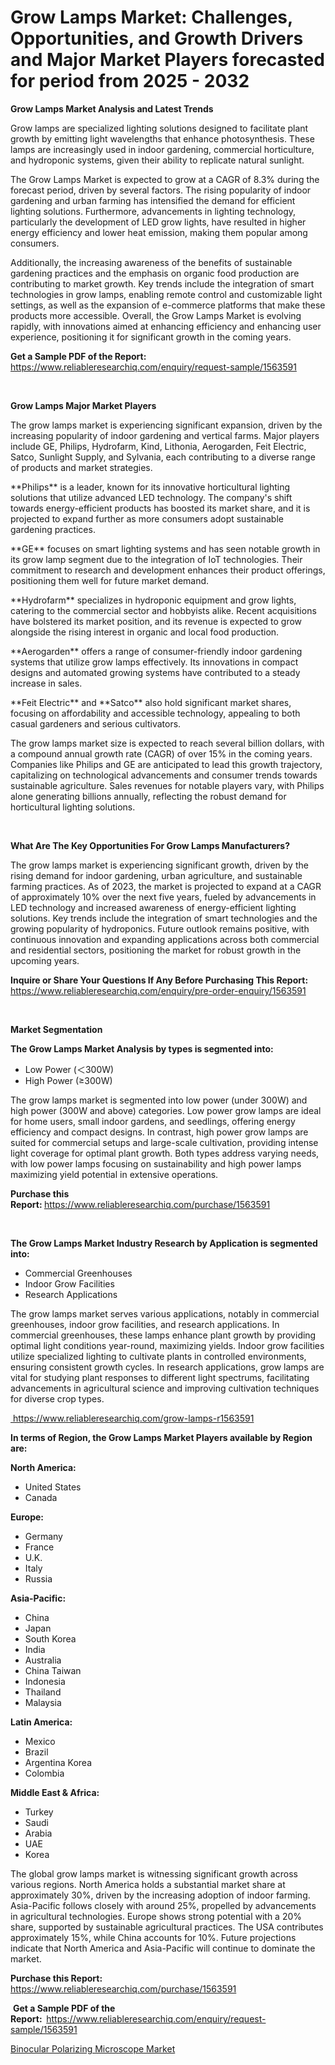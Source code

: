 <p><h1>Grow Lamps Market: Challenges, Opportunities, and Growth Drivers and Major Market Players forecasted for period from 2025 - 2032</h1></p><p><strong>Grow Lamps Market Analysis and Latest Trends</strong></p>
<p><p>Grow lamps are specialized lighting solutions designed to facilitate plant growth by emitting light wavelengths that enhance photosynthesis. These lamps are increasingly used in indoor gardening, commercial horticulture, and hydroponic systems, given their ability to replicate natural sunlight.</p><p>The Grow Lamps Market is expected to grow at a CAGR of 8.3% during the forecast period, driven by several factors. The rising popularity of indoor gardening and urban farming has intensified the demand for efficient lighting solutions. Furthermore, advancements in lighting technology, particularly the development of LED grow lights, have resulted in higher energy efficiency and lower heat emission, making them popular among consumers. </p><p>Additionally, the increasing awareness of the benefits of sustainable gardening practices and the emphasis on organic food production are contributing to market growth. Key trends include the integration of smart technologies in grow lamps, enabling remote control and customizable light settings, as well as the expansion of e-commerce platforms that make these products more accessible. Overall, the Grow Lamps Market is evolving rapidly, with innovations aimed at enhancing efficiency and enhancing user experience, positioning it for significant growth in the coming years.</p></p>
<p><strong>Get a Sample PDF of the Report:&nbsp;</strong> <a href="https://www.reliableresearchiq.com/enquiry/request-sample/1563591?utm_campaign=2810&utm_medium=2&utm_source=Github&utm_content=ia&utm_term=11042025&utm_id=grow-lamps">https://www.reliableresearchiq.com/enquiry/request-sample/1563591</a></p>
<p>&nbsp;</p>
<p><strong>Grow Lamps Major Market Players</strong></p>
<p><p>The grow lamps market is experiencing significant expansion, driven by the increasing popularity of indoor gardening and vertical farms. Major players include GE, Philips, Hydrofarm, Kind, Lithonia, Aerogarden, Feit Electric, Satco, Sunlight Supply, and Sylvania, each contributing to a diverse range of products and market strategies.</p><p>**Philips** is a leader, known for its innovative horticultural lighting solutions that utilize advanced LED technology. The company's shift towards energy-efficient products has boosted its market share, and it is projected to expand further as more consumers adopt sustainable gardening practices.</p><p>**GE** focuses on smart lighting systems and has seen notable growth in its grow lamp segment due to the integration of IoT technologies. Their commitment to research and development enhances their product offerings, positioning them well for future market demand.</p><p>**Hydrofarm** specializes in hydroponic equipment and grow lights, catering to the commercial sector and hobbyists alike. Recent acquisitions have bolstered its market position, and its revenue is expected to grow alongside the rising interest in organic and local food production.</p><p>**Aerogarden** offers a range of consumer-friendly indoor gardening systems that utilize grow lamps effectively. Its innovations in compact designs and automated growing systems have contributed to a steady increase in sales.</p><p>**Feit Electric** and **Satco** also hold significant market shares, focusing on affordability and accessible technology, appealing to both casual gardeners and serious cultivators.</p><p>The grow lamps market size is expected to reach several billion dollars, with a compound annual growth rate (CAGR) of over 15% in the coming years. Companies like Philips and GE are anticipated to lead this growth trajectory, capitalizing on technological advancements and consumer trends towards sustainable agriculture. Sales revenues for notable players vary, with Philips alone generating billions annually, reflecting the robust demand for horticultural lighting solutions.</p></p>
<p>&nbsp;</p>
<p><strong>What Are The Key Opportunities For Grow Lamps Manufacturers?</strong></p>
<p><p>The grow lamps market is experiencing significant growth, driven by the rising demand for indoor gardening, urban agriculture, and sustainable farming practices. As of 2023, the market is projected to expand at a CAGR of approximately 10% over the next five years, fueled by advancements in LED technology and increased awareness of energy-efficient lighting solutions. Key trends include the integration of smart technologies and the growing popularity of hydroponics. Future outlook remains positive, with continuous innovation and expanding applications across both commercial and residential sectors, positioning the market for robust growth in the upcoming years.</p></p>
<p><strong>Inquire or Share Your Questions If Any Before Purchasing This Report:</strong> <a href="https://www.reliableresearchiq.com/enquiry/pre-order-enquiry/1563591?utm_campaign=2810&utm_medium=2&utm_source=Github&utm_content=ia&utm_term=11042025&utm_id=grow-lamps">https://www.reliableresearchiq.com/enquiry/pre-order-enquiry/1563591</a></p>
<p>&nbsp;</p>
<p><strong>Market Segmentation</strong></p>
<p><strong>The Grow Lamps Market Analysis by types is segmented into:</strong></p>
<p><ul><li>Low Power (＜300W)</li><li>High Power (≥300W)</li></ul></p>
<p><p>The grow lamps market is segmented into low power (under 300W) and high power (300W and above) categories. Low power grow lamps are ideal for home users, small indoor gardens, and seedlings, offering energy efficiency and compact designs. In contrast, high power grow lamps are suited for commercial setups and large-scale cultivation, providing intense light coverage for optimal plant growth. Both types address varying needs, with low power lamps focusing on sustainability and high power lamps maximizing yield potential in extensive operations.</p></p>
<p><strong>Purchase this Report:&nbsp;</strong><a href="https://www.reliableresearchiq.com/purchase/1563591?utm_campaign=2810&utm_medium=2&utm_source=Github&utm_content=ia&utm_term=11042025&utm_id=grow-lamps">https://www.reliableresearchiq.com/purchase/1563591</a></p>
<p>&nbsp;</p>
<p><strong>The Grow Lamps Market Industry Research by Application is segmented into:</strong></p>
<p><ul><li>Commercial Greenhouses</li><li>Indoor Grow Facilities</li><li>Research Applications</li></ul></p>
<p><p>The grow lamps market serves various applications, notably in commercial greenhouses, indoor grow facilities, and research applications. In commercial greenhouses, these lamps enhance plant growth by providing optimal light conditions year-round, maximizing yields. Indoor grow facilities utilize specialized lighting to cultivate plants in controlled environments, ensuring consistent growth cycles. In research applications, grow lamps are vital for studying plant responses to different light spectrums, facilitating advancements in agricultural science and improving cultivation techniques for diverse crop types.</p></p>
<p><a href="https://www.reliableresearchiq.com/grow-lamps-r1563591?utm_campaign=2810&utm_medium=2&utm_source=Github&utm_content=ia&utm_term=11042025&utm_id=grow-lamps">&nbsp;https://www.reliableresearchiq.com/grow-lamps-r1563591</a></p>
<p><strong>In terms of Region, the Grow Lamps Market Players available by Region are:</strong></p>
<p>
    <p> <strong> North America: </strong>
        <ul>
            <li>United States</li>
            <li>Canada</li>
        </ul>
        </p> 
    <p> <strong> Europe: </strong>
        <ul>
            <li>Germany</li>
            <li>France</li>
            <li>U.K.</li>
            <li>Italy</li>
            <li>Russia</li>
        </ul>
        </p> 
    <p> <strong> Asia-Pacific: </strong>
        <ul>
            <li>China</li>
            <li>Japan</li>
            <li>South Korea</li>
            <li>India</li>
            <li>Australia</li>
            <li>China Taiwan</li>
            <li>Indonesia</li>
            <li>Thailand</li>
            <li>Malaysia</li>
        </ul>
        </p> 
    <p> <strong> Latin America: </strong>
        <ul>
            <li>Mexico</li>
            <li>Brazil</li>
            <li>Argentina Korea</li>
            <li>Colombia</li>
        </ul>
        </p> 
    <p> <strong> Middle East & Africa: </strong>
        <ul>
            <li>Turkey</li>
            <li>Saudi</li>
            <li>Arabia</li>
            <li>UAE</li>
            <li>Korea</li>
        </ul>
    </p>
    </p>
<p><p>The global grow lamps market is witnessing significant growth across various regions. North America holds a substantial market share at approximately 30%, driven by the increasing adoption of indoor farming. Asia-Pacific follows closely with around 25%, propelled by advancements in agricultural technologies. Europe shows strong potential with a 20% share, supported by sustainable agricultural practices. The USA contributes approximately 15%, while China accounts for 10%. Future projections indicate that North America and Asia-Pacific will continue to dominate the market.</p></p>
<p><strong>Purchase this Report: </strong><a href="https://www.reliableresearchiq.com/purchase/1563591?utm_campaign=2810&utm_medium=2&utm_source=Github&utm_content=ia&utm_term=11042025&utm_id=grow-lamps">https://www.reliableresearchiq.com/purchase/1563591</a></p>
<p>&nbsp;<strong>Get a Sample PDF of the Report:&nbsp;&nbsp;</strong><a href="https://www.reliableresearchiq.com/enquiry/request-sample/1563591?utm_campaign=2810&utm_medium=2&utm_source=Github&utm_content=ia&utm_term=11042025&utm_id=grow-lamps">https://www.reliableresearchiq.com/enquiry/request-sample/1563591</a></p>
<p><strong></strong></p>
<p><p><a href="https://github.com/enieyfabius/Market-Research-Report-List-1/blob/main/binocular-polarizing-microscope-market.md?utm_campaign=2810&utm_medium=2&utm_source=Github&utm_content=ia&utm_term=11042025&utm_id=grow-lamps">Binocular Polarizing Microscope Market</a></p></p>